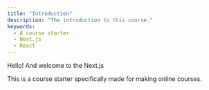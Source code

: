 ```yaml
---
title: "Introduction"
description: "The introduction to this course."
keywords:
  - A course starter
  - Next.js
  - React
---
```


Hello! And welcome to the Next.js

This is a course starter specifically made for making online courses.
